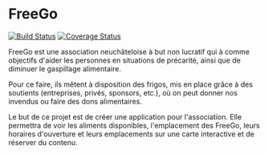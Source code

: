 FreeGo
======
[![Build Status](https://travis-ci.org/HE-Arc/FreeGo.svg?branch=dev)](https://travis-ci.org/gaelchriste/SonarCloudTest)
[![Coverage Status](https://coveralls.io/repos/github/HE-Arc/FreeGo/badge.svg?branch=dev)](https://coveralls.io/github/HE-Arc/FreeGo?branch=master)

FreeGo est une association neuchâteloise à but non lucratif qui à comme objectifs d'aider les personnes en situations de précarité, ainsi que de diminuer le gaspillage alimentaire.

Pour ce faire, ils mêtent à disposition des frigos, mis en place grâce à des soutients (entreprises, privés, sponsors, etc.), où on peut donner nos invendus ou faire des dons alimentaires.

Le but de ce projet est de créer une application pour l'association. Elle permettra de voir les aliments disponibles, l'emplacement des FreeGo, leurs horaires d'ouverture et leurs emplacements sur une carte interactive et de réserver du contenu.